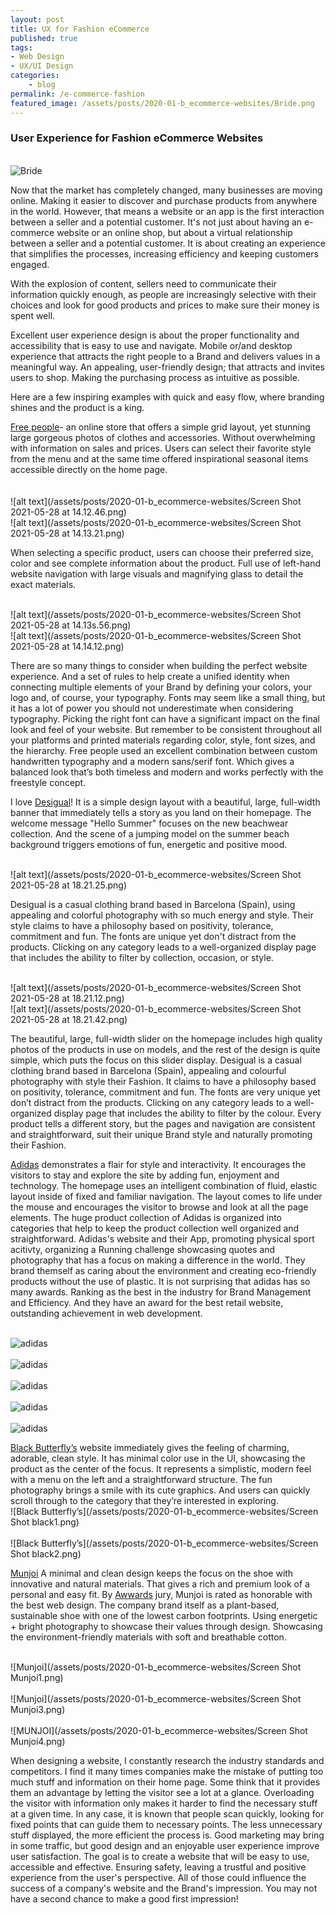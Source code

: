 ```yaml
---
layout: post
title: UX for Fashion eCommerce 
published: true
tags: 
- Web Design
- UX/UI Design
categories:
    - blog
permalink: /e-commerce-fashion
featured_image: /assets/posts/2020-01-b_ecommerce-websites/Bride.png
---
```




### User Experience for Fashion eCommerce Websites

<br> ![Bride](/assets/posts/2020-01-b_ecommerce-websites/Bride.png)<br>

Now that the market has completely changed, many businesses are moving online. Making it easier to discover and purchase products from anywhere in the world. However, that means a website or an app is the first interaction between a seller and a potential customer. It's not just about having an e-commerce website or an online shop, but about a virtual relationship between a seller and a potential customer. It is about creating an experience that simplifies the processes, increasing efficiency and keeping customers engaged. 

With the explosion of content, sellers need to communicate their information quickly enough, as people are increasingly selective with their choices and look for good products and prices to make sure their money is spent well.  

Excellent user experience design is about the proper functionality and accessibility that is easy to use and navigate. Mobile or/and desktop experience that attracts the right people to a Brand and delivers values in a meaningful way. 
An appealing, user-friendly design; that attracts and invites users to shop. Making the purchasing process as intuitive as possible. 

Here are a few inspiring examples with quick and easy flow, where branding shines and the product is a king. 


 [Free people](https://www.freepeople.com/)- an online store that offers a simple grid layout, yet stunning large gorgeous photos of clothes and accessories. Without overwhelming with information on sales and prices. 
Users can select their favorite style from the menu and at the same time offered inspirational seasonal items accessible directly on the home page.  
<br>
<br>![alt text](/assets/posts/2020-01-b_ecommerce-websites/Screen Shot 2021-05-28 at 14.12.46.png)
<br>![alt text](/assets/posts/2020-01-b_ecommerce-websites/Screen Shot 2021-05-28 at 14.13.21.png)

When selecting a specific product, users can choose their preferred size, color and see complete information about the product. 
Full use of left-hand website navigation with large visuals and magnifying glass to detail the exact materials. 

<br>![alt text](/assets/posts/2020-01-b_ecommerce-websites/Screen Shot 2021-05-28 at 14.13s.56.png)
<br>![alt text](/assets/posts/2020-01-b_ecommerce-websites/Screen Shot 2021-05-28 at 14.14.12.png)

  There are so many things to consider when building the perfect website experience. And a set of rules to help create a unified identity when connecting multiple elements of your Brand by defining your colors, your logo and, of course, your typography. 
Fonts may seem like a small thing, but it has a lot of power you should not underestimate when considering typography. Picking the right font can have a significant impact on the final look and feel of your website. But remember to be consistent throughout all your platforms and printed materials regarding color, style, font sizes, and the hierarchy. 
Free people used an excellent combination between custom handwritten typography and a modern sans/serif font. Which gives a balanced look that’s both timeless and modern and works perfectly with the freestyle concept.

  

I love [Desigual](https://www.desigual.com/en_CA/)! It is a simple design layout with a beautiful, large, full-width banner that immediately tells a story as you land on their homepage. The welcome message "Hello Summer" focuses on the new beachwear collection. And the scene of a jumping model on the summer beach background triggers emotions of fun, energetic and positive mood. 

<br>![alt text](/assets/posts/2020-01-b_ecommerce-websites/Screen Shot 2021-05-28 at 18.21.25.png)

Desigual is a casual clothing brand based in Barcelona (Spain), using appealing and colorful photography with so much energy and style. 
Their style claims to have a philosophy based on positivity, tolerance, commitment and fun. The fonts are unique yet don't distract from the products. Clicking on any category leads to a well-organized display page that includes the ability to filter by collection, occasion, or style. 

<br>![alt text](/assets/posts/2020-01-b_ecommerce-websites/Screen Shot 2021-05-28 at 18.21.12.png)
<br>![alt text](/assets/posts/2020-01-b_ecommerce-websites/Screen Shot 2021-05-28 at 18.21.42.png)


The beautiful, large, full-width slider on the homepage includes high quality photos of the products in use on models, and the rest of the design is quite simple, which puts the focus on this slider display. Desigual is a casual clothing brand based in Barcelona (Spain), appealing and colourful photography with style their Fashion. It claims to have a philosophy based on positivity, tolerance, commitment and fun. The fonts are very unique yet don’t distract from the products. Clicking on any category leads to a well-organized display page that includes the ability to filter by the colour.
Every product tells a different story, but the pages and navigation are consistent and straightforward, suit their unique Brand style and naturally promoting their Fashion. 



 [Adidas](https://www.adidas.ca/en) demonstrates a flair for style and interactivity. It encourages the visitors to stay and explore the site by adding fun, enjoyment and technology. The homepage uses an intelligent combination of fluid, elastic layout inside of fixed and familiar navigation. The layout comes to life under the mouse and encourages the visitor to browse and look at all the page elements. The huge product collection of Adidas is organized into categories that help to keep the product collection well organized and straightforward. 
Adidas's website and their App, promoting physical sport acitivty, organizing a Running challenge showcasing quotes and photography that has a focus on making a difference in the world. They brand themself as caring about the environment and creating eco-friendly products without the use of plastic. It is not surprising that adidas has so many awards. Ranking as the best in the industry for Brand Management and  Efficiency. And they have an award for the best retail website, outstanding achievement in web development. 

<br>![adidas](/assets/posts/2020-01-b_ecommerce-websites/screenshot_adidas1.png)<br>
<br>![adidas](/assets/posts/2020-01-b_ecommerce-websites/screenshot_adidas.png)<br>
<br>![adidas](/assets/posts/2020-01-b_ecommerce-websites/screenshot_adidas2.png)<br>
<br>![adidas](/assets/posts/2020-01-b_ecommerce-websites/screenshot_adidas3.png)<br>
<br>![adidas](/assets/posts/2020-01-b_ecommerce-websites/screenshot_adidas0.png)<br>

[Black Butterfly’s](https://www.blackbutterflyclothing.com/) website immediately gives the feeling of charming, adorable, clean style. It has minimal color use in the UI, showcasing the product as the center of the focus. 
It represents a simplistic, modern feel with a menu on the left and a straightforward structure. The fun photography brings a smile with its cute graphics. And users can quickly scroll through to the category that they’re interested in exploring.
<br>![Black Butterfly’s](/assets/posts/2020-01-b_ecommerce-websites/Screen Shot black1.png)<br>
<br>![Black Butterfly’s](/assets/posts/2020-01-b_ecommerce-websites/Screen Shot black2.png)<br>


[Munjoi](https://munjoi.com/products/the-all-dai?variant=39974603751575) 
A minimal and clean design keeps the focus on the shoe with innovative and natural materials. That gives a rich and premium look of a personal and easy fit.
By [Awwards](https://www.awwwards.com/sites/munjoi-footwear) jury, Munjoi is rated as honorable with the best web design. The company brand itself as a plant-based, sustainable shoe with one of the lowest carbon footprints. Using energetic + bright photography to showcase their values through design. Showcasing the environment-friendly materials with soft and breathable cotton.

<br>![Munjoi](/assets/posts/2020-01-b_ecommerce-websites/Screen Shot Munjoi1.png)<br>
<br>![Munjoi](/assets/posts/2020-01-b_ecommerce-websites/Screen Shot Munjoi3.png)<br>
<br>![MUNJOI](/assets/posts/2020-01-b_ecommerce-websites/Screen Shot Munjoi4.png)<br>


When designing a website, I constantly research the industry standards and competitors. I find it many times companies make the mistake of putting too much stuff and information on their home page. Some think that it provides them an advantage by letting the visitor see a lot at a glance. Overloading the visitor with information only makes it harder to find the necessary stuff at a given time. In any case, it is known that people scan quickly, looking for fixed points that can guide them to necessary points. The less unnecessary stuff displayed, the more efficient the process is. 
Good marketing may bring in some traffic, but good design and an enjoyable user experience improve user satisfaction. The goal is to create a website that will be easy to use, accessible and effective. Ensuring safety, leaving a trustful and positive experience from the user's perspective. All of those could influence the success of a company's website and the Brand's impression. You may not have a second chance to make a good first impression!